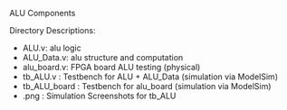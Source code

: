 ALU Components

Directory Descriptions:
- ALU.v: alu logic
- ALU_Data.v: alu structure and computation
- alu_board.v: FPGA board ALU testing (physical)
- tb_ALU.v : Testbench for ALU + ALU_Data (simulation via ModelSim)
- tb_ALU_board : Testbench for alu_board (simulation via ModelSim)
- .png : Simulation Screenshots for tb_ALU

